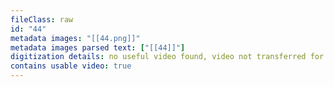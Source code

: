 ```yaml
---
fileClass: raw
id: "44"
metadata images: "[[44.png]]"
metadata images parsed text: ["[[44]]"]
digitization details: no useful video found, video not transferred for parsing
contains usable video: true
---
```

